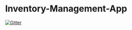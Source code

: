 # Inventory-Management-App

[![Gitter](https://badges.gitter.im/Inventory-Management-App/Lobby.svg)](https://gitter.im/Inventory-Management-App/Lobby?utm_source=badge&utm_medium=badge&utm_campaign=pr-badge&utm_content=badge)